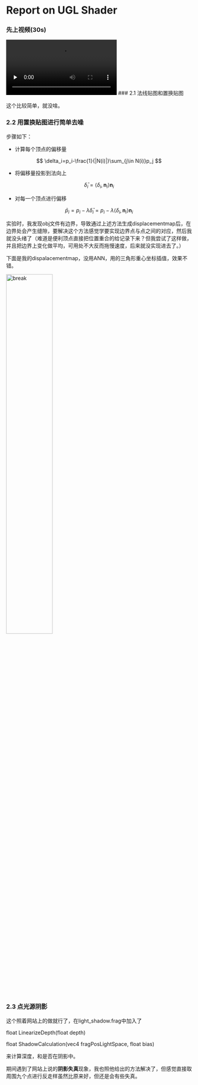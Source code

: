 # Report on UGL Shader

### 先上视频(30s)
<video id="video" controls="" preload="none" >
      <source id="mp4" src="./display.mp4" type="video/mp4">
</video>
### 2.1 法线贴图和置换贴图

这个比较简单，就没啥。

### 2.2 用置换贴图进行简单去噪

步骤如下：

- 计算每个顶点的偏移量

$$
\delta_i=p_i-\frac{1}{|N(i)|}\sum_{j\in N(i)}p_j
$$

- 将偏移量投影到法向上

$$
\bar{\delta}_i=\langle\delta_i,\pmb{n}_i\rangle \pmb{n}_i
$$

- 对每一个顶点进行偏移

$$
\bar{p}_i=p_i-\lambda \bar{\delta}_i=p_i-\lambda\langle\delta_i,\pmb{n}_i\rangle \pmb{n}_i
$$

实验时，我发现obj文件有边界，导致通过上述方法生成displacementmap后，在边界处会产生缝隙，要解决这个方法感觉学要实现边界点与点之间的对应，然后我就没头绪了（难道是便利顶点直接把位置重合的给记录下来？但我尝试了这样做，并且把边界上变化做平均，可用处不大反而拖慢速度，后来就没实现进去了。）

下面是我的dispalacementmap，没用ANN，用的三角形重心坐标插值，效果不错。

<img src="./1_denoise_displacement_map.png" width = 50% alt="break" align=center />

### 2.3 点光源阴影

这个照着网站上的做就行了，在light_shadow.frag中加入了

float LinearizeDepth(float depth)

float ShadowCalculation(vec4 fragPosLightSpace, float bias)

来计算深度，和是否在阴影中。

期间遇到了网站上说的**阴影失真**现象，我也照他给出的方法解决了，但感觉直接取周围九个点进行反走样虽然比原来好，但还是会有些失真。